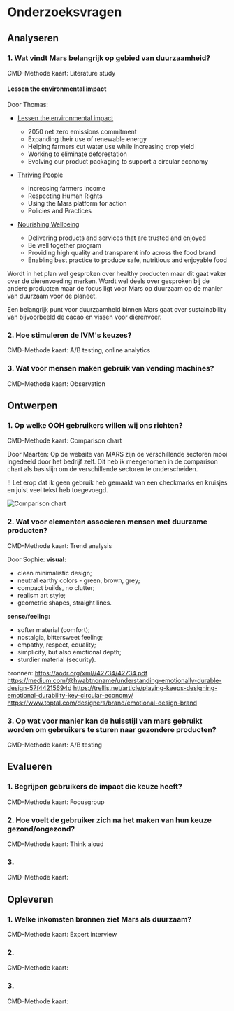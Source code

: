 # Onderzoeksvragen
## Analyseren
### 1. Wat vindt Mars belangrijk op gebied van duurzaamheid?
CMD-Methode kaart: Literature study

#### Lessen the environmental impact

Door Thomas:
- [Lessen the environmental impact](https://www.mars.com/sustainability-plan/healthy-planet)
  - 2050 net zero emissions commitment
  - Expanding their use of renewable energy
  - Helping farmers cut water use while increasing crop yield
  - Working to eliminate deforestation
  - Evolving our product packaging to support a circular economy

- [Thriving People](https://www.mars.com/sustainability-plan/thriving-people)
  - Increasing farmers Income
  - Respecting Human Rights
  - Using the Mars platform for action
  - Policies and Practices

- [Nourishing Wellbeing](https://www.mars.com/sustainability-plan/nourishing-wellbeing)
  - Delivering products and services that are trusted and enjoyed
  - Be well together program
  - Providing high quality and transparent info across the food brand
  - Enabling best practice to produce safe, nutritious and enjoyable food
 
Wordt in het plan wel gesproken over healthy producten maar dit gaat vaker over de dierenvoeding merken. Wordt wel deels over gesproken bij de andere producten maar de focus ligt voor Mars op duurzaam op de manier van duurzaam voor de planeet.

Een belangrijk punt voor duurzaamheid binnen Mars gaat over sustainability van bijvoorbeeld de cacao en vissen voor dierenvoer.

### 2. Hoe stimuleren de IVM's keuzes?
CMD-Methode kaart: A/B testing, online analytics

### 3. Wat voor mensen maken gebruik van vending machines?
CMD-Methode kaart: Observation

## Ontwerpen
### 1. Op welke OOH gebruikers willen wij ons richten?
CMD-Methode kaart: Comparison chart

Door Maarten:
Op de website van MARS zijn de verschillende sectoren mooi ingedeeld door het bedrijf zelf. Dit heb ik meegenomen in de comparison chart als basislijn om de verschillende sectoren te onderscheiden.

!! Let erop dat ik geen gebruik heb gemaakt van een checkmarks en kruisjes en juist veel tekst heb toegevoegd.

![Comparison chart](/P1_EmpathiseDefine/OOHtarget_comparisonchart.png)

### 2. Wat voor elementen associeren mensen met duurzame producten?
CMD-Methode kaart: Trend analysis

Door Sophie:
**visual:** 
- clean minimalistic design;
- neutral earthy colors - green, brown, grey;
- compact builds, no clutter;
- realism art style;
- geometric shapes, straight lines.

**sense/feeling:**
- softer material (comfort);
- nostalgia, bittersweet feeling;
- empathy, respect, equality;
- simplicity, but also emotional depth;
- sturdier material (security).

bronnen:
https://aodr.org/xml//42734/42734.pdf
https://medium.com/@hwabtnoname/understanding-emotionally-durable-design-57f44215694d
https://trellis.net/article/playing-keeps-designing-emotional-durability-key-circular-economy/
https://www.toptal.com/designers/brand/emotional-design-brand

### 3. Op wat voor manier kan de huisstijl van mars gebruikt worden om gebruikers te sturen naar gezondere producten?
CMD-Methode kaart: A/B testing

## Evalueren
### 1. Begrijpen gebruikers de impact die keuze heeft?
CMD-Methode kaart: Focusgroup

### 2. Hoe voelt de gebruiker zich na het maken van hun keuze gezond/ongezond?
CMD-Methode kaart: Think aloud

### 3. 
CMD-Methode kaart:

## Opleveren
### 1. Welke inkomsten bronnen ziet Mars als duurzaam?
CMD-Methode kaart: Expert interview

### 2. 
CMD-Methode kaart:

### 3. 
CMD-Methode kaart:

